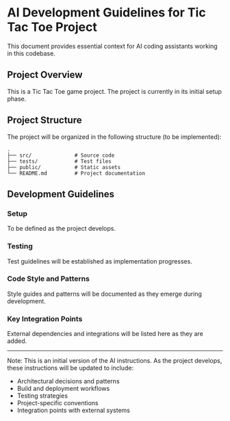 # AI Development Guidelines for Tic Tac Toe Project

This document provides essential context for AI coding assistants working in this codebase.

## Project Overview
This is a Tic Tac Toe game project. The project is currently in its initial setup phase.

## Project Structure
The project will be organized in the following structure (to be implemented):

```
.
├── src/              # Source code
├── tests/            # Test files
├── public/           # Static assets
└── README.md         # Project documentation
```

## Development Guidelines

### Setup
To be defined as the project develops.

### Testing
Test guidelines will be established as implementation progresses.

### Code Style and Patterns
Style guides and patterns will be documented as they emerge during development.

### Key Integration Points
External dependencies and integrations will be listed here as they are added.

---
Note: This is an initial version of the AI instructions. As the project develops, these instructions will be updated to include:
- Architectural decisions and patterns
- Build and deployment workflows
- Testing strategies
- Project-specific conventions
- Integration points with external systems
